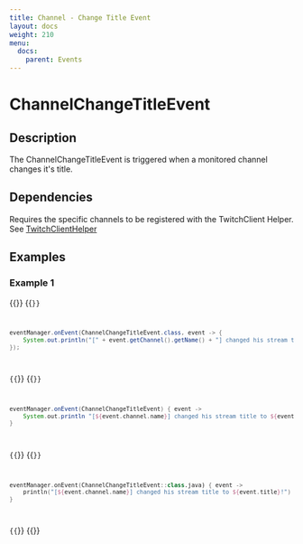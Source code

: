 ```yaml
---
title: Channel - Change Title Event
layout: docs
weight: 210
menu: 
  docs:
    parent: Events
---
```


# ChannelChangeTitleEvent

## Description

The ChannelChangeTitleEvent is triggered when a monitored channel changes it's title.

## Dependencies

Requires the specific channels to be registered with the TwitchClient Helper. See [TwitchClientHelper](../../twitch4j/client-helper)

## Examples

### Example 1

{{<codeblocks>}}
{{<code Java>}}
```java
eventManager.onEvent(ChannelChangeTitleEvent.class, event -> {
	System.out.println("[" + event.getChannel().getName() + "] changed his stream title to " + event.getTitle() + "!");
});
```
{{</code>}}
{{<code Groovy>}}
```groovy
eventManager.onEvent(ChannelChangeTitleEvent) { event ->
	System.out.println "[${event.channel.name}] changed his stream title to ${event.title}!"
}
```
{{</code>}}
{{<code Kotlin>}}
```kotlin
eventManager.onEvent(ChannelChangeTitleEvent::class.java) { event ->
	println("[${event.channel.name}] changed his stream title to ${event.title}!")
}
```
{{</code>}}
{{</codeblocks>}}
